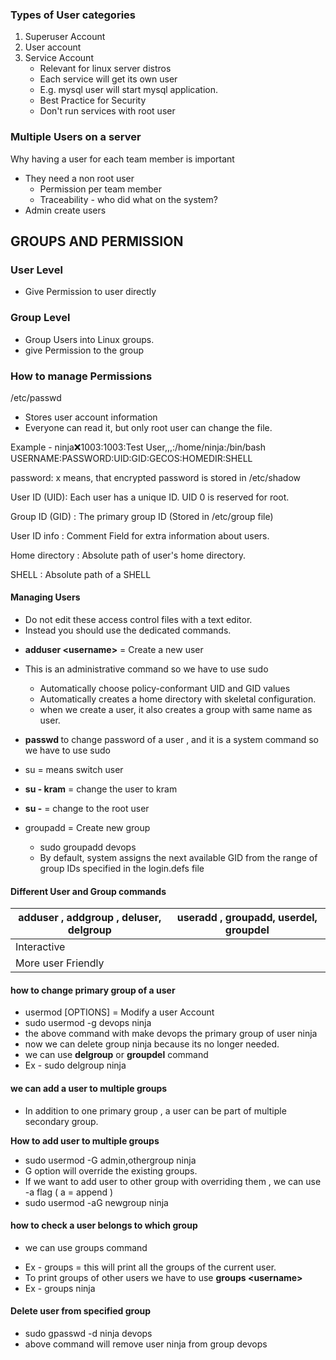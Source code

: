 ### Types of User categories

1. Superuser Account
2. User account
3. Service Account
   - Relevant for linux server distros
   - Each service will get its own user
   - E.g. mysql user will start mysql application.
   - Best Practice for Security
   - Don't run services with root user

### Multiple Users on a server

Why having a user for each team member is important

- They need a non root user
  - Permission per team member
  - Traceability - who did what on the system?
- Admin create users

## GROUPS AND PERMISSION

### User Level

- Give Permission to user directly

### Group Level

- Group Users into Linux groups.
- give Permission to the group

### How to manage Permissions

/etc/passwd

- Stores user account information
- Everyone can read it, but only root user can change the file.

Example - ninja:x:1003:1003:Test User,,,:/home/ninja:/bin/bash
USERNAME:PASSWORD:UID:GID:GECOS:HOMEDIR:SHELL

password: x means, that encrypted password is stored in /etc/shadow

User ID (UID): Each user has a unique ID. UID 0 is reserved for root.

Group ID (GID) : The primary group ID (Stored in /etc/group file)

User ID info : Comment Field for extra information about users.

Home directory : Absolute path of user's home directory.

SHELL : Absolute path of a SHELL

#### Managing Users

- Do not edit these access control files with a text editor.
- Instead you should use the dedicated commands.

* **adduser \<username\>** = Create a new user
* This is an administrative command so we have to use sudo

  - Automatically choose policy-conformant UID and GID values
  - Automatically creates a home directory with skeletal configuration.
  - when we create a user, it also creates a group with same name as user.

* **passwd <username>** to change password of a user , and it is a system command so we have to use sudo

* su = means switch user

* **su - kram** = change the user to kram
* **su -** = change to the root user

* groupadd <groupname> = Create new group
  - sudo groupadd devops
  - By default, system assigns the next available GID from the range of group IDs specified in the login.defs file

#### Different User and Group commands

| adduser , addgroup , deluser, delgroup | useradd , groupadd, userdel, groupdel |
| -------------------------------------- | ------------------------------------- |
| Interactive                            |                                       |
| More user Friendly                     |                                       |

#### how to change primary group of a user

- usermod [OPTIONS] <username> = Modify a user Account
- sudo usermod -g devops ninja
- the above command with make devops the primary group of user ninja
- now we can delete group ninja because its no longer needed.
- we can use **delgroup** or **groupdel** command
- Ex - sudo delgroup ninja

#### we can add a user to multiple groups

- In addition to one primary group , a user can be part of multiple secondary group.

**How to add user to multiple groups**

- sudo usermod -G admin,othergroup ninja
- G option will override the existing groups.
- If we want to add user to other group with overriding them , we can use -a flag ( a = append )
- sudo usermod -aG newgroup ninja

#### how to check a user belongs to which group

- we can use groups command

* Ex - groups = this will print all the groups of the current user.
* To print groups of other users we have to use **groups \<username\>**
* Ex - groups ninja

#### Delete user from specified group

- sudo gpasswd -d ninja devops
- above command will remove user ninja from group devops

